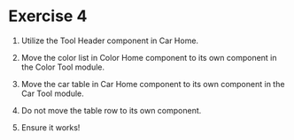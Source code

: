 # Exercise 4

1. Utilize the Tool Header component in Car Home.

2. Move the color list in Color Home component to its own component in the Color Tool module.

3. Move the car table in Car Home component to its own component in the Car Tool module.

4. Do not move the table row to its own component.

5. Ensure it works!